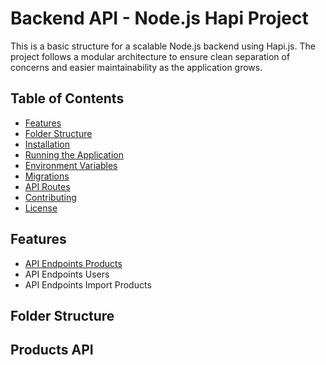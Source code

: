 # Backend API - Node.js Hapi Project

This is a basic structure for a scalable Node.js backend using Hapi.js. The project follows a modular architecture to ensure clean separation of concerns and easier maintainability as the application grows.

## Table of Contents
- [Features](#features)
- [Folder Structure](#folder-structure)
- [Installation](#installation)
- [Running the Application](#running-the-application)
- [Environment Variables](#environment-variables)
- [Migrations](#migrations)
- [API Routes](#api-routes)
- [Contributing](#contributing)
- [License](#license)

## Features
- [API Endpoints Products](#Products-API)
- API Endpoints Users
- API Endpoints Import Products

## Folder Structure

## Products API

